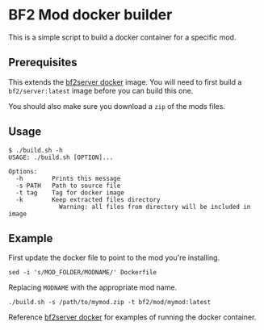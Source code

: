 # BF2 Mod docker builder

This is a simple script to build a docker container for a specific mod.

## Prerequisites

This extends the [bf2server docker](https://github.com/senclan/bf2server-docker)
image. You will need to first build a `bf2/server:latest` image before you can
build this one.

You should also make sure you download a `zip` of the mods files.

## Usage

```
$ ./build.sh -h
USAGE: ./build.sh [OPTION]...

Options:
  -h        Prints this message
  -s PATH   Path to source file
  -t tag    Tag for docker image
  -k        Keep extracted files directory
              Warning: all files from directory will be included in image
```

## Example

First update the docker file to point to the mod you're installing.

```
sed -i 's/MOD_FOLDER/MODNAME/' Dockerfile
```

Replacing `MODNAME` with the appropriate mod name.

```
./build.sh -s /path/to/mymod.zip -t bf2/mod/mymod:latest
```

Reference [bf2server docker](https://github.com/senclan/bf2server-docker) for
examples of running the docker container.
